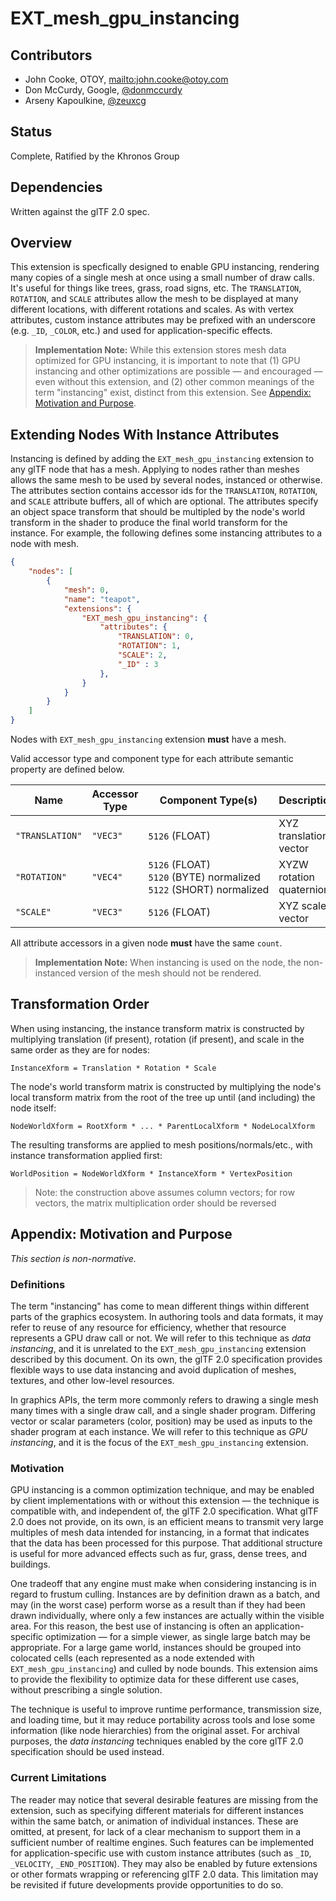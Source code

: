 # EXT\_mesh\_gpu\_instancing

## Contributors

* John Cooke, OTOY, <mailto:john.cooke@otoy.com>
* Don McCurdy, Google, [@donmccurdy](https://github.com/donmccurdy/)
* Arseny Kapoulkine, [@zeuxcg](https://twitter.com/zeuxcg)

## Status

Complete, Ratified by the Khronos Group

## Dependencies

Written against the glTF 2.0 spec.

## Overview

This extension is specfically designed to enable GPU instancing, rendering many copies of a single mesh at once using a small number of draw calls.  It's useful for things like trees, grass, road signs, etc.  The `TRANSLATION`, `ROTATION`, and `SCALE` attributes allow the mesh to be displayed at many different locations, with different rotations and scales. As with vertex attributes, custom instance attributes may be prefixed with an underscore (e.g. `_ID`, `_COLOR`, etc.) and used for application-specific effects.

> **Implementation Note:** While this extension stores mesh data optimized for GPU instancing, it is important to note that (1) GPU instancing and other optimizations are possible — and encouraged — even without this extension, and (2) other common meanings of the term "instancing" exist, distinct from this extension. See [Appendix: Motivation and Purpose](#appendix-motivation-and-purpose).

## Extending Nodes With Instance Attributes

Instancing is defined by adding the `EXT_mesh_gpu_instancing` extension to any glTF node that has a mesh. Applying to nodes rather than meshes allows the same mesh to be used by several nodes, instanced or otherwise. The attributes section contains accessor ids for the `TRANSLATION`, `ROTATION`, and `SCALE` attribute buffers, all of which are optional. The attributes specify an object space transform that should be multipled by the node's world transform in the shader to produce the final world transform for the instance. For example, the following defines some instancing attributes to a node with mesh.

```json
{
    "nodes": [
        {
            "mesh": 0,
            "name": "teapot",
            "extensions": {
                "EXT_mesh_gpu_instancing": {
                    "attributes": {
                        "TRANSLATION": 0,
                        "ROTATION": 1,
                        "SCALE": 2,
                        "_ID" : 3
                    },
                }
            }
        }
    ]
}
```

Nodes with `EXT_mesh_gpu_instancing` extension **must** have a mesh.

Valid accessor type and component type for each attribute semantic property are defined below.

|Name|Accessor Type|Component Type(s)|Description|
|----|----------------|-----------------|-----------|
|`"TRANSLATION"`|`"VEC3"`|`5126`&nbsp;(FLOAT)|XYZ translation vector|
|`"ROTATION"`|`"VEC4"`|`5126`&nbsp;(FLOAT)<br>`5120`&nbsp;(BYTE)&nbsp;normalized<br>`5122`&nbsp;(SHORT)&nbsp;normalized|XYZW rotation quaternion|
|`"SCALE"`|`"VEC3"`|`5126`&nbsp;(FLOAT)|XYZ scale vector|

All attribute accessors in a given node **must** have the same `count`.

> **Implementation Note:** When instancing is used on the node, the non-instanced version of the mesh should not be rendered.

## Transformation Order

When using instancing, the instance transform matrix is constructed by multiplying translation (if present), rotation (if present), and scale in the same order as they are for nodes:

    InstanceXform = Translation * Rotation * Scale

The node's world transform matrix is constructed by multiplying the node's local transform matrix from the root of the tree up until (and including) the node itself:

    NodeWorldXform = RootXform * ... * ParentLocalXform * NodeLocalXform

The resulting transforms are applied to mesh positions/normals/etc., with instance transformation applied first:

    WorldPosition = NodeWorldXform * InstanceXform * VertexPosition

> Note: the construction above assumes column vectors; for row vectors, the matrix multiplication order should be reversed

## Appendix: Motivation and Purpose

*This section is non-normative.*

### Definitions

The term "instancing" has come to mean different things within different parts of the graphics ecosystem. In authoring tools and data formats, it may refer to reuse of any resource for efficiency, whether that resource represents a GPU draw call or not. We will refer to this technique as *data instancing*, and it is unrelated to the `EXT_mesh_gpu_instancing` extension described by this document. On its own, the glTF 2.0 specification provides flexible ways to use data instancing and avoid duplication of meshes, textures, and other low-level resources.

In graphics APIs, the term more commonly refers to drawing a single mesh many times with a single draw call, and a single shader program. Differing vector or scalar parameters (color, position) may be used as inputs to the shader program at each instance.  We will refer to this technique as *GPU instancing*, and it is the focus of the `EXT_mesh_gpu_instancing` extension.

### Motivation

GPU instancing is a common optimization technique, and may be enabled by client implementations with or without this extension — the technique is compatible with, and independent of, the glTF 2.0 specification. What glTF 2.0 does not provide, on its own, is an efficient means to transmit very large multiples of mesh data intended for instancing, in a format that indicates that the data has been processed for this purpose. That additional structure is useful for more advanced effects such as fur, grass, dense trees, and buildings.

One tradeoff that any engine must make when considering instancing is in regard to frustum culling. Instances are by definition drawn as a batch, and may (in the worst case) perform worse as a result than if they had been drawn individually, where only a few instances are actually within the visible area. For this reason, the best use of instancing is often an application-specific optimization — for a simple viewer, as single large batch may be appropriate. For a large game world, instances should be grouped into colocated cells (each represented as a node extended with `EXT_mesh_gpu_instancing`) and culled by node bounds. This extension aims to provide the flexibility to optimize data for these different use cases, without prescribing a single solution.

The technique is useful to improve runtime performance, transmission size, and loading time, but it may reduce portability across tools and lose some information (like node hierarchies) from the original asset. For archival purposes, the *data instancing* techniques enabled by the core glTF 2.0 specification should be used instead.

### Current Limitations

The reader may notice that several desirable features are missing from the extension, such as specifying different materials for different instances within the same batch, or animation of individual instances. These are omitted, at present, for lack of a clear mechanism to support them in a sufficient number of realtime engines. Such features can be implemented for application-specific use with custom instance attributes (such as `_ID`, `_VELOCITY`, `_END_POSITION`).  They may also be enabled by future extensions or other formats wrapping or referencing glTF 2.0 data. This limitation may be revisited if future developments provide opportunities to do so.
